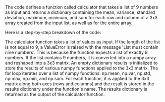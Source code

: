 The code defines a function called calculator that takes a list of 9 numbers as input and returns a dictionary containing the mean, variance, standard deviation, maximum, minimum, and sum for each row and column of a 3x3 array created from the input list, as well as for the entire array.

Here is a step-by-step breakdown of the code:

The calculator function takes a list of values as input.
If the length of the list is not equal to 9, a ValueError is raised with the message 'List must contain nine numbers'. This is because the function expects a list of exactly 9 numbers.
If the list contains 9 numbers, it is converted into a numpy array and reshaped into a 3x3 matrix.
An empty dictionary results is initialized to store the results of various numpy functions applied to the 3x3 matrix.
The for loop iterates over a list of numpy functions: np.mean, np.var, np.std, np.max, np.min, and np.sum.
For each function, it is applied to the 3x3 matrix along both axes (rows and columns) and the result is stored in the results dictionary under the function's name.
The results dictionary is returned as the output of the calculator function.

